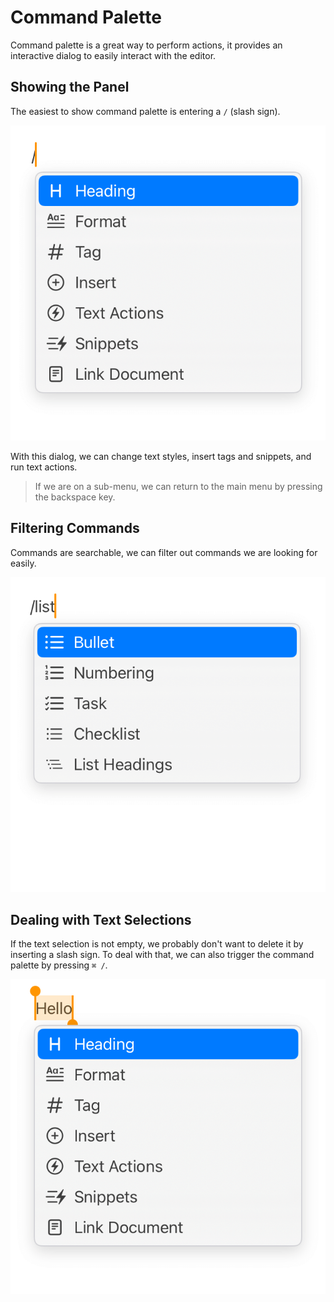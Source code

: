 # Command Palette

Command palette is a great way to perform actions, it provides an interactive dialog to easily interact with the editor.

## Showing the Panel

The easiest to show command palette is entering a `/` (slash sign).

<img class="bordered_img" src="../editor/assets/IMG_12.png" />

With this dialog, we can change text styles, insert tags and snippets, and run text actions.

> If we are on a sub-menu, we can return to the main menu by pressing the backspace key.

## Filtering Commands

Commands are searchable, we can filter out commands we are looking for easily.

<img class="bordered_img" src="../editor/assets/IMG_13.png" />

## Dealing with Text Selections

If the text selection is not empty, we probably don't want to delete it by inserting a slash sign. To deal with that, we can also trigger the command palette by pressing `⌘ /`.

<img class="bordered_img" src="../editor/assets/IMG_14.png" />